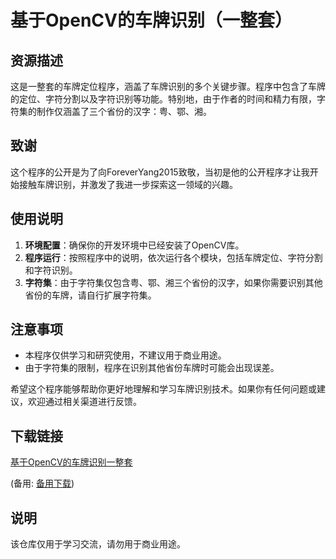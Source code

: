 # 基于OpenCV的车牌识别（一整套）

## 资源描述

这是一整套的车牌定位程序，涵盖了车牌识别的多个关键步骤。程序中包含了车牌的定位、字符分割以及字符识别等功能。特别地，由于作者的时间和精力有限，字符集的制作仅涵盖了三个省份的汉字：粤、鄂、湘。

## 致谢

这个程序的公开是为了向ForeverYang2015致敬，当初是他的公开程序才让我开始接触车牌识别，并激发了我进一步探索这一领域的兴趣。

## 使用说明

1. **环境配置**：确保你的开发环境中已经安装了OpenCV库。
2. **程序运行**：按照程序中的说明，依次运行各个模块，包括车牌定位、字符分割和字符识别。
3. **字符集**：由于字符集仅包含粤、鄂、湘三个省份的汉字，如果你需要识别其他省份的车牌，请自行扩展字符集。

## 注意事项

- 本程序仅供学习和研究使用，不建议用于商业用途。
- 由于字符集的限制，程序在识别其他省份车牌时可能会出现误差。

希望这个程序能够帮助你更好地理解和学习车牌识别技术。如果你有任何问题或建议，欢迎通过相关渠道进行反馈。

## 下载链接
[基于OpenCV的车牌识别一整套](https://pan.quark.cn/s/4120b289eda9) 

(备用: [备用下载](https://pan.baidu.com/s/1-6MljuLuxhKcjhPLVr54JQ?pwd=1234))

## 说明

该仓库仅用于学习交流，请勿用于商业用途。
